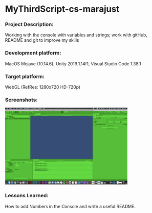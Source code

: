 # MyThirdScript-cs-marajust

### Project Description: 

Working with the console with variables and strings; work with gitHub, README and git to improve my skills

### Development platform: 

MacOS Mojave (10.14.6), Unity 2019.1.14f1, Visual Studio Code 1.38.1

### Target platform: 

WebGL (RefRes: 1280x720 HD-720p)  

### Screenshots:

<div>
<img src="./Screenshots/home-pic-playmode-mythirdscript-addnumbers-cs-marajust2.png" width="400">
</div>
    
### Lessons Learned:

How to add Numbers in the Console and write a useful README.
    